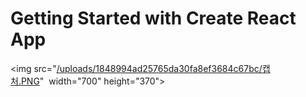 # Getting Started with Create React App


<img src="[/uploads/1848994ad25765da30fa8ef3684c67bc/캡처.PNG](https://user-images.githubusercontent.com/97427744/173661041-54976366-93a4-43b4-9f45-498d7ce631bc.PNG)"  width="700" height="370">

